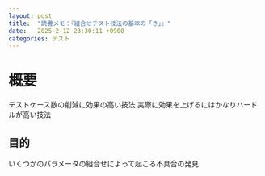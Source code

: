 ```yaml
---
layout: post
title:  "読書メモ：『組合せテスト技法の基本の「き」』"
date:   2025-2-12 23:30:11 +0900
categories: テスト
---
```


# 概要
テストケース数の削減に効果の高い技法
実際に効果を上げるにはかなりハードルが高い技法

## 目的
いくつかのパラメータの組合せによって起こる不具合の発見

